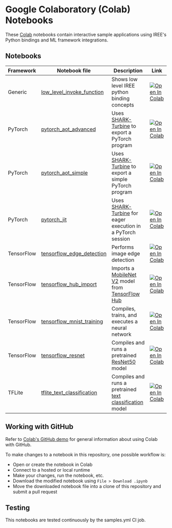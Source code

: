 # Google Colaboratory (Colab) Notebooks

These [Colab](https://colab.google/) notebooks contain interactive sample
applications using IREE's Python bindings and ML framework integrations.

## Notebooks

Framework | Notebook file | Description | Link
--------  | ------------- | ----------- | ----
Generic | [low_level_invoke_function](low_level_invoke_function.ipynb) | Shows low level IREE python binding concepts | [![Open In Colab](https://colab.research.google.com/assets/colab-badge.svg)](https://colab.research.google.com/github/openxla/iree/blob/main/samples/colab/low_level_invoke_function.ipynb)
PyTorch | [pytorch_aot_advanced](pytorch_aot_advanced.ipynb) | Uses [SHARK-Turbine](https://github.com/nod-ai/SHARK-Turbine) to export a PyTorch program | [![Open In Colab](https://colab.research.google.com/assets/colab-badge.svg)](https://colab.research.google.com/github/openxla/iree/blob/main/samples/colab/pytorch_aot_advanced.ipynb)
PyTorch | [pytorch_aot_simple](pytorch_aot_simple.ipynb) | Uses [SHARK-Turbine](https://github.com/nod-ai/SHARK-Turbine) to export a simple PyTorch program | [![Open In Colab](https://colab.research.google.com/assets/colab-badge.svg)](https://colab.research.google.com/github/openxla/iree/blob/main/samples/colab/pytorch_aot_simple.ipynb)
PyTorch | [pytorch_jit](pytorch_jit.ipynb) | Uses [SHARK-Turbine](https://github.com/nod-ai/SHARK-Turbine) for eager execution in a PyTorch session | [![Open In Colab](https://colab.research.google.com/assets/colab-badge.svg)](https://colab.research.google.com/github/openxla/iree/blob/main/samples/colab/pytorch_jit.ipynb)
TensorFlow | [tensorflow_edge_detection](tensorflow_edge_detection.ipynb) |Performs image edge detection | [![Open In Colab](https://colab.research.google.com/assets/colab-badge.svg)](https://colab.research.google.com/github/openxla/iree/blob/main/samples/colab/tensorflow_edge_detection.ipynb)
TensorFlow | [tensorflow_hub_import](tensorflow_hub_import.ipynb) | Imports a [MobileNet V2](https://tfhub.dev/google/tf2-preview/mobilenet_v2/classification) model from [TensorFlow Hub](https://tfhub.dev/) | [![Open In Colab](https://colab.research.google.com/assets/colab-badge.svg)](https://colab.research.google.com/github/openxla/iree/blob/main/samples/colab/tensorflow_hub_import.ipynb)
TensorFlow | [tensorflow_mnist_training](tensorflow_mnist_training.ipynb) | Compiles, trains, and executes a neural network | [![Open In Colab](https://colab.research.google.com/assets/colab-badge.svg)](https://colab.research.google.com/github/openxla/iree/blob/main/samples/colab/tensorflow_mnist_training.ipynb)
TensorFlow | [tensorflow_resnet](tensorflow_resnet.ipynb) | Compiles and runs a pretrained [ResNet50](https://www.tensorflow.org/api_docs/python/tf/keras/applications/ResNet50) model | [![Open In Colab](https://colab.research.google.com/assets/colab-badge.svg)](https://colab.research.google.com/github/openxla/iree/blob/main/samples/colab/tensorflow_resnet.ipynb)
TFLite | [tflite_text_classification](tflite_text_classification.ipynb) | Compiles and runs a pretrained [text classification](https://www.tensorflow.org/lite/examples/text_classification/overview) model | [![Open In Colab](https://colab.research.google.com/assets/colab-badge.svg)](https://colab.research.google.com/github/openxla/iree/blob/main/samples/colab/tflite_text_classification.ipynb)

## Working with GitHub

Refer to
[Colab's GitHub demo](https://colab.research.google.com/github/googlecolab/colabtools/blob/main/notebooks/colab-github-demo.ipynb)
for general information about using Colab with GitHub.

To make changes to a notebook in this repository, one possible workflow is:

*   Open or create the notebook in Colab
*   Connect to a hosted or local runtime
*   Make your changes, run the notebook, etc.
*   Download the modified notebook using `File > Download .ipynb`
*   Move the downloaded notebook file into a clone of this repository and submit
    a pull request

## Testing

This notebooks are tested continuously by the samples.yml CI job.
